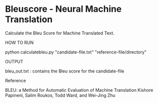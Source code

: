 # Bleuscore - Neural Machine Translation

Calculate the Bleu Score for Machine Translated Text.

HOW TO RUN

python calculatebleu.py "candidate-file.txt" "reference-file/directory"

OUTPUT

bleu_out.txt : contains the Bleu score for the candidate-file

Reference

BLEU: a Method for Automatic Evaluation of Machine Translation Kishore Papineni, Salim Roukos, Todd Ward, and Wei-Jing Zhu
